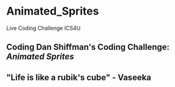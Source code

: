 # Animated_Sprites
Live Coding Challenge ICS4U

## Coding Dan Shiffman's Coding Challenge: ***Animated Sprites***

## "Life is like a rubik's cube" - Vaseeka
